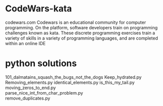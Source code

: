 # CodeWars-kata
codewars.com
Codewars is an educational community for computer programming. On the platform, software developers train on programming challenges known as kata. These discrete programming exercises train a variety of skills in a variety of programming languages, and are completed within an online IDE
# python solutions
  101_dalmatains_squash_the_bugs_not_the_dogs
  Keep_hydrated.py	
  Removing_elements.py
  identical_elements.py
  is_this_my_tail.py
  moving_zeros_to_end.py	
  parse_nice_int_from_char_problem.py	
  remove_duplicates.py
